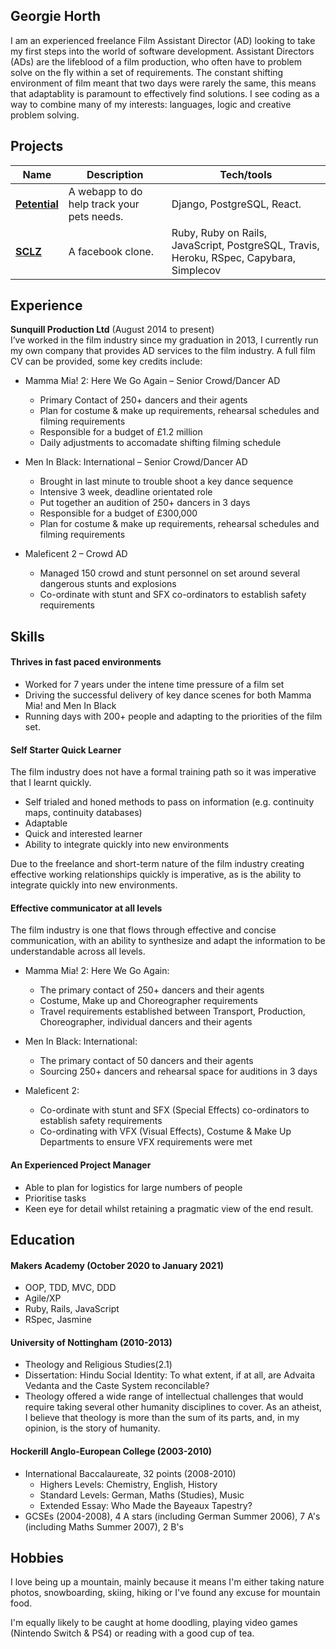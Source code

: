 ## Georgie Horth

I am an experienced freelance Film Assistant Director (AD) looking to take my first steps into the world of software development. Assistant Directors (ADs) are the lifeblood of a film production, who often have to problem solve on the fly within a set of requirements. The constant shifting environment of film meant that two days were rarely the same, this means that adaptablity is paramount to effectively find solutions. I see coding as a way to combine many of my interests: languages, logic and creative problem solving. 

## Projects

| Name                         | Description       | Tech/tools        |
| ---------------------------- | ----------------- | ----------------- |
| [**Petential**](https://github.com/horthbynorthwest/petential)             | A webapp to do help track your pets needs. | Django, PostgreSQL, React. |
| [**SCLZ**](https://github.com/horthbynorthwest/acebook-SCLZ) | A facebook clone. | Ruby, Ruby on Rails, JavaScript, PostgreSQL, Travis, Heroku, RSpec, Capybara, Simplecov               |

## Experience

**Sunquill Production Ltd** (August 2014 to present)  
I’ve worked in the film industry since my graduation in 2013, I currently run my own company that provides AD services to the film industry. A full film CV can be provided, some key credits include:

- Mamma Mia! 2: Here We Go Again – Senior Crowd/Dancer AD
  - Primary Contact of 250+ dancers and their agents
  - Plan for costume & make up requirements, rehearsal schedules and filming requirements
  - Responsible for a budget of £1.2 million
  - Daily adjustments to accomadate shifting filming schedule

- Men In Black: International – Senior Crowd/Dancer AD
  - Brought in last minute to trouble shoot a key dance sequence
  - Intensive 3 week, deadline orientated role
  - Put together an audition of 250+ dancers in 3 days
  - Responsible for a budget of £300,000
  - Plan for costume & make up requirements, rehearsal schedules and filming requirements

- Maleficent 2 – Crowd AD
  - Managed 150 crowd and stunt personnel on set around several dangerous stunts and explosions
  - Co-ordinate with stunt and SFX co-ordinators to establish safety requirements

## Skills

#### Thrives in fast paced environments

- Worked for 7 years under the intene time pressure of a film set
- Driving the successful delivery of key dance scenes for both Mamma Mia! and Men In Black
- Running days with 200+ people and adapting to the priorities of the film set.

#### Self Starter Quick Learner
The film industry does not have a formal training path so it was imperative that I learnt quickly.

- Self trialed and honed methods to pass on information (e.g. continuity maps, continuity databases)
- Adaptable
- Quick and interested learner
- Ability to integrate quickly into new environments

Due to the freelance and short-term nature of the film industry creating effective working relationships quickly is imperative, as is the ability to integrate quickly into new environments.


#### Effective communicator at all levels

The film industry is one that flows through effective and concise communication, with an ability to synthesize and adapt the information to be understandable across all levels. 

- Mamma Mia! 2: Here We Go Again:
  - The primary contact of 250+ dancers and their agents
  - Costume, Make up and Choreographer requirements
  - Travel requirements established between Transport, Production, Choreographer, individual dancers and their agents
  
- Men In Black: International:
  - The primary contact of 50 dancers and their agents
  - Sourcing 250+ dancers and rehearsal space for auditions in 3 days

- Maleficent 2:
  - Co-ordinate with stunt and SFX (Special Effects) co-ordinators to establish safety requirements
  - Co-ordinating with VFX (Visual Effects), Costume & Make Up Departments to ensure VFX requirements were met

#### An Experienced Project Manager

- Able to plan for logistics for large numbers of people
- Prioritise tasks
- Keen eye for detail whilst retaining a pragmatic view of the end result.

## Education

#### Makers Academy (October 2020 to January 2021)

- OOP, TDD, MVC, DDD
- Agile/XP
- Ruby, Rails, JavaScript
- RSpec, Jasmine

#### University of Nottingham (2010-2013)

- Theology and Religious Studies(2.1)
- Dissertation: Hindu Social Identity: To what extent, if at all, are Advaita Vedanta and the Caste System reconcilable?
- Theology offered a wide range of intellectual challenges that would require taking several other humanity disciplines to cover. As an atheist, I believe that theology is more than the sum of its parts, and, in my opinion, is the story of humanity.

#### Hockerill Anglo-European College (2003-2010)
- International Baccalaureate, 32 points (2008-2010)
  - Highers Levels: Chemistry, English, History
  - Standard Levels: German, Maths (Studies), Music
  - Extended Essay: Who Made the Bayeaux Tapestry?
- GCSEs (2004-2008), 4 A stars (including German Summer 2006), 7 A's (including Maths Summer 2007), 2 B's 


## Hobbies

I love being up a mountain, mainly because it means I'm either taking nature photos, snowboarding, skiing, hiking or I've found any excuse for mountain food.

I'm equally likely to be caught at home doodling, playing video games (Nintendo Switch & PS4) or reading with a good cup of tea.
